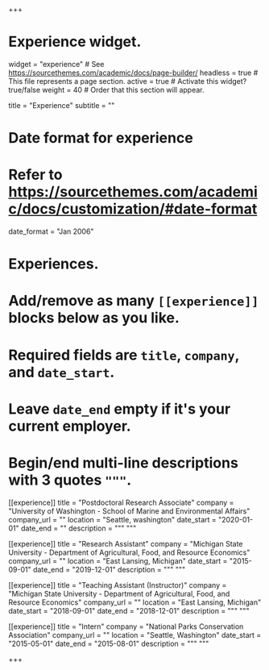 +++
# Experience widget.
widget = "experience"  # See https://sourcethemes.com/academic/docs/page-builder/
headless = true  # This file represents a page section.
active = true  # Activate this widget? true/false
weight = 40  # Order that this section will appear.

title = "Experience"
subtitle = ""

# Date format for experience
#   Refer to https://sourcethemes.com/academic/docs/customization/#date-format
date_format = "Jan 2006"

# Experiences.
#   Add/remove as many `[[experience]]` blocks below as you like.
#   Required fields are `title`, `company`, and `date_start`.
#   Leave `date_end` empty if it's your current employer.
#   Begin/end multi-line descriptions with 3 quotes `"""`.
[[experience]]
  title = "Postdoctoral Research Associate"
  company = "University of Washington - School of Marine and Environmental Affairs"
  company_url = ""
  location = "Seattle, washington"
  date_start = "2020-01-01"
  date_end = ""
  description = """  """

[[experience]]
  title = "Research Assistant"
  company = "Michigan State University - Department of Agricultural, Food, and Resource Economics"
  company_url = ""
  location = "East Lansing, Michigan"
  date_start = "2015-09-01"
  date_end = "2019-12-01"
  description = """  """

[[experience]]
  title = "Teaching Assistant (Instructor)"
  company = "Michigan State University - Department of Agricultural, Food, and Resource Economics"
  company_url = ""
  location = "East Lansing, Michigan"
  date_start = "2018-09-01"
  date_end = "2018-12-01"
  description = """  """

[[experience]]
  title = "Intern"
  company = "National Parks Conservation Association"
  company_url = ""
  location = "Seattle, Washington"
  date_start = "2015-05-01"
  date_end = "2015-08-01"
  description = """  """

+++

